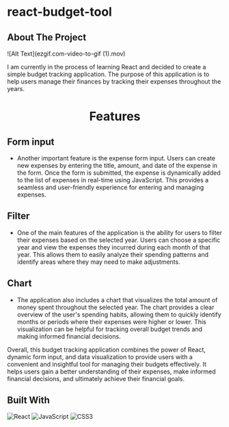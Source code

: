 # react-budget-tool
<!-- ABOUT THE PROJECT -->
## About The Project

![Alt Text](ezgif.com-video-to-gif (1).mov)



I am currently in the process of learning React and decided to create a simple budget tracking application. The purpose of this application is to help users manage their finances by tracking their expenses throughout the years.



<h1 align="center">Features</h1>

## Form input
* Another important feature is the expense form input. Users can create new expenses by entering the title, amount, and date of the expense in the form. Once the form is submitted, the expense is dynamically added to the list of expenses in real-time using JavaScript. This provides a seamless and user-friendly experience for entering and managing expenses. 


## Filter
* One of the main features of the application is the ability for users to filter their expenses based on the selected year. Users can choose a specific year and view the expenses they incurred during each month of that year. This allows them to easily analyze their spending patterns and identify areas where they may need to make adjustments. 

## Chart
* The application also includes a chart that visualizes the total amount of money spent throughout the selected year. The chart provides a clear overview of the user's spending habits, allowing them to quickly identify months or periods where their expenses were higher or lower. This visualization can be helpful for tracking overall budget trends and making informed financial decisions.

Overall, this budget tracking application combines the power of React, dynamic form input, and data visualization to provide users with a convenient and insightful tool for managing their budgets effectively. It helps users gain a better understanding of their expenses, make informed financial decisions, and ultimately achieve their financial goals.



## Built With
![React](https://img.shields.io/badge/react-%2320232a.svg?style=for-the-badge&logo=react&logoColor=%2361DAFB)
![JavaScript](https://img.shields.io/badge/javascript-%23323330.svg?style=for-the-badge&logo=javascript&logoColor=%23F7DF1E)
![CSS3](https://img.shields.io/badge/css3-%231572B6.svg?style=for-the-badge&logo=css3&logoColor=white)


